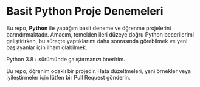 # Basit Python Proje Denemeleri

Bu repo, **Python** ile yaptığım basit deneme ve öğrenme projelerini barındırmaktadır. 
Amacım, temelden ileri düzeye doğru Python becerilerimi geliştirirken, bu süreçte yaptıklarımı daha sonrasında görebilmek ve yeni başlayanlar için ilham olabilmek.

Python 3.8+ sürümünde çalıştırmanızı öneririm.

Bu repo, öğrenim odaklı bir projedir. Hata düzeltmeleri, yeni örnekler veya iyileştirmeler için lütfen bir Pull Request gönderin.

